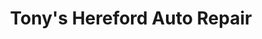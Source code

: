---
title: "Tony's Hereford Auto Repair"
url: /hereford/tonys-hereford-auto-repair/
shop: Autowerkstatt
---